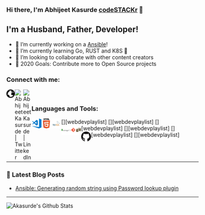 ### Hi there, I'm Abhijeet Kasurde [codeSTACKr][website] 👋

## I'm a Husband, Father, Developer!
- 🔭 I’m currently working on a [Ansible][ansible]!
- 🌱 I’m currently learning Go, RUST and K8S 🤣
- 👯 I’m looking to collaborate with other content creators
- 🥅 2020 Goals: Contribute more to Open Source projects

### Connect with me:

[<img align="left" alt="https://akasurde.github.io/" width="22px" src="https://raw.githubusercontent.com/iconic/open-iconic/master/svg/globe.svg" />][website]
[<img align="left" alt="Abhijeet Kasurde | Twitter" width="22px" src="https://cdn.jsdelivr.net/npm/simple-icons@v3/icons/twitter.svg" />][twitter]
[<img align="left" alt="Abhijeet Kasurde | LinkedIn" width="22px" src="https://cdn.jsdelivr.net/npm/simple-icons@v3/icons/linkedin.svg" />][linkedin]


<br />

### Languages and Tools:

[<img align="left" alt="Visual Studio Code" width="26px" src="https://raw.githubusercontent.com/github/explore/80688e429a7d4ef2fca1e82350fe8e3517d3494d/topics/visual-studio-code/visual-studio-code.png" />][webdevplaylist]
[<img align="left" alt="HTML5" width="26px" src="https://raw.githubusercontent.com/github/explore/80688e429a7d4ef2fca1e82350fe8e3517d3494d/topics/html/html.png" />][webdevplaylist]
[<img align="left" alt="MySQL" width="26px" src="https://raw.githubusercontent.com/github/explore/80688e429a7d4ef2fca1e82350fe8e3517d3494d/topics/mysql/mysql.png" />][webdevplaylist]
[<img align="left" alt="MongoDB" width="26px" src="https://raw.githubusercontent.com/github/explore/80688e429a7d4ef2fca1e82350fe8e3517d3494d/topics/mongodb/mongodb.png" />][webdevplaylist]
[<img align="left" alt="Git" width="26px" src="https://raw.githubusercontent.com/github/explore/80688e429a7d4ef2fca1e82350fe8e3517d3494d/topics/git/git.png" />][webdevplaylist]
[<img align="left" alt="GitHub" width="26px" src="https://raw.githubusercontent.com/github/explore/78df643247d429f6cc873026c0622819ad797942/topics/github/github.png" />][webdevplaylist]

<br />
<br />

---

### 📕 Latest Blog Posts
<!-- BLOG-POST-LIST:START -->
- [Ansible: Generating random string using Password lookup plugin](https://medium.com/@AbhijeetKasurde/ansible-generating-random-string-using-password-lookup-plugin-7cd3431a0d0)
<!-- BLOG-POST-LIST:END -->

---

<img align="left" alt="Akasurde's Github Stats" src="https://github-readme-stats.vercel.app/api?username=Akasurde&show_icons=true&hide_border=true" />

[website]: https://akasurde.github.io/
[twitter]: https://twitter.com/Pyro46
[linkedin]: https://www.linkedin.com/in/abhijeet-kasurde-baab8519/
[ansible]: https://www.ansible.com/